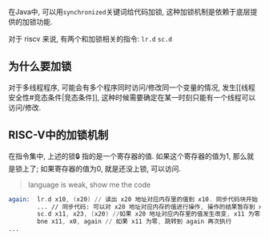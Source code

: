 在Java中, 可以用`synchronized`关键词给代码加锁, 这种加锁机制是依赖于底层提供的加锁功能.

对于 riscv 来说, 有两个和加锁相关的指令: `lr.d`   `sc.d`

## 为什么要加锁
对于多线程程序, 可能会有多个程序同时访问/修改同一个变量的情况, 发生[[线程安全性#竞态条件|竞态条件]], 这种时候需要确定在某一时刻只能有一个线程可以访问/修改.

## RISC-V中的加锁机制
在指令集中, 上述的锁🔒 指的是一个寄存器的值. 如果这个寄存器的值为1, 那么就是锁上了; 如果寄存器的值为0, 就是还没上锁, 可以访问.

>language is weak, show me the code

```asm
again:  lr.d x10, (x20) // 读出 x20 地址对应内存里的值到 x10. 同步代码块开始
		... // 同步代码: 可以对 x20 地址对应内存的值进行操作, 操作的结果暂存到 x23 上
		sc.d x11, x23, (x20) //如果 x20 地址对应内存里的值发生改变, x11 为零, 否则为1. 如果 x11 为 1, 则把 x23 里的值放入 x20 地址对应的内存里. 同步代码块结束
		bne x11, x0, again // 如果 x11 为零, 跳转到 again 再次执行
...
```
